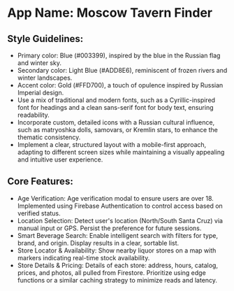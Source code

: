 # **App Name**: Moscow Tavern Finder

## Style Guidelines:

- Primary color: Blue (#003399), inspired by the blue in the Russian flag and winter sky.
- Secondary color: Light Blue (#ADD8E6), reminiscent of frozen rivers and winter landscapes.
- Accent color: Gold (#FFD700), a touch of opulence inspired by Russian Imperial design.
- Use a mix of traditional and modern fonts, such as a Cyrillic-inspired font for headings and a clean sans-serif font for body text, ensuring readability.
- Incorporate custom, detailed icons with a Russian cultural influence, such as matryoshka dolls, samovars, or Kremlin stars, to enhance the thematic consistency.
- Implement a clear, structured layout with a mobile-first approach, adapting to different screen sizes while maintaining a visually appealing and intuitive user experience.


## Core Features:

- Age Verification: Age verification modal to ensure users are over 18. Implemented using Firebase Authentication to control access based on verified status.
- Location Selection: Detect user's location (North/South Santa Cruz) via manual input or GPS. Persist the preference for future sessions.
- Smart Beverage Search: Enable intelligent search with filters for type, brand, and origin. Display results in a clear, sortable list.
- Store Locator & Availability: Show nearby liquor stores on a map with markers indicating real-time stock availability.
- Store Details & Pricing: Details of each store: address, hours, catalog, prices, and photos, all pulled from Firestore. Prioritize using edge functions or a similar caching strategy to minimize reads and latency.

